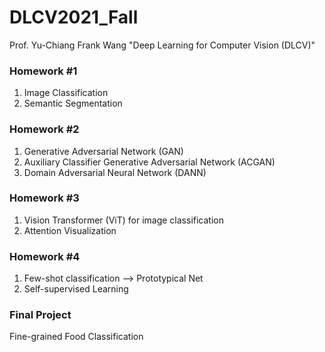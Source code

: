 # DLCV2021_Fall
Prof. Yu-Chiang Frank Wang "Deep Learning for Computer Vision (DLCV)"

### Homework #1
1. Image Classification
2. Semantic Segmentation

### Homework #2
1. Generative Adversarial Network (GAN)
2. Auxiliary Classifier Generative Adversarial Network (ACGAN)
3. Domain Adversarial Neural Network (DANN)

### Homework #3
1. Vision Transformer (ViT) for image classification
2. Attention Visualization

### Homework #4
1. Few-shot classification --> Prototypical Net
2. Self-supervised Learning

### Final Project
Fine-grained Food Classification
